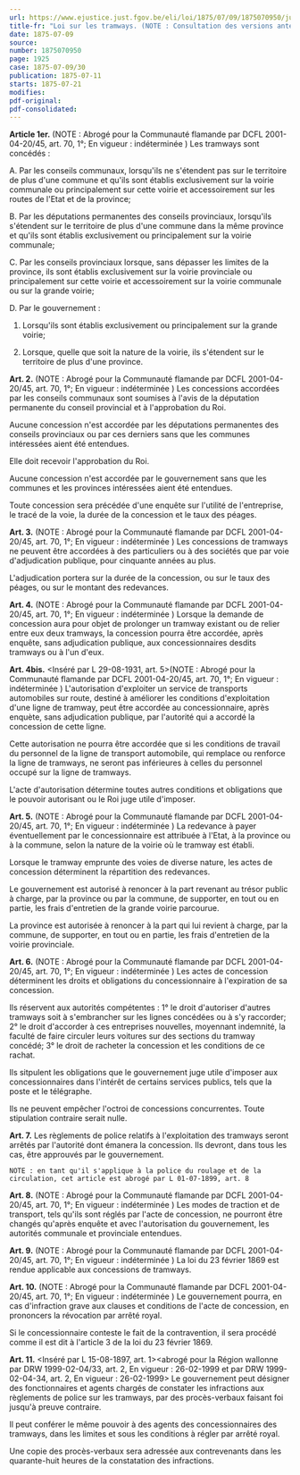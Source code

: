 ```yaml
---
url: https://www.ejustice.just.fgov.be/eli/loi/1875/07/09/1875070950/justel
title-fr: "Loi sur les tramways. (NOTE : Consultation des versions antérieures à partir du 11-07-1875 et mise à jour au 21-08-2001)"
date: 1875-07-09
source:
number: 1875070950
page: 1925
case: 1875-07-09/30
publication: 1875-07-11
starts: 1875-07-21
modifies:
pdf-original:
pdf-consolidated:
---
```


**Article 1er.** (NOTE : Abrogé pour la Communauté flamande par DCFL 2001-04-20/45, art. 70, 1°;  En vigueur :   indéterminée ) Les tramways sont concédés :

A. Par les conseils communaux, lorsqu'ils ne s'étendent pas sur le territoire de plus d'une commune et qu'ils sont établis exclusivement sur la voirie communale ou principalement sur cette voirie et accessoirement sur les routes de l'Etat et de la province;

B. Par les députations permanentes des conseils provinciaux, lorsqu'ils s'étendent sur le territoire de plus d'une commune dans la même province et qu'ils sont établis exclusivement ou principalement sur la voirie communale;

C. Par les conseils provinciaux lorsque, sans dépasser les limites de la province, ils sont établis exclusivement sur la voirie provinciale ou principalement sur cette voirie et accessoirement sur la voirie communale ou sur la grande voirie;

D. Par le gouvernement :

1. Lorsqu'ils sont établis exclusivement ou principalement sur la grande voirie;

2. Lorsque, quelle que soit la nature de la voirie, ils s'étendent sur le territoire de plus d'une province.

**Art. 2.** (NOTE : Abrogé pour la Communauté flamande par DCFL 2001-04-20/45, art. 70, 1°;  En vigueur :   indéterminée ) Les concessions accordées par les conseils communaux sont soumises à l'avis de la députation permanente du conseil provincial et à l'approbation du Roi.

Aucune concession n'est accordée par les députations permanentes des conseils provinciaux ou par ces derniers sans que les communes intéressées aient été entendues.

Elle doit recevoir l'approbation du Roi.

Aucune concession n'est accordée par le gouvernement sans que les communes et les provinces intéressées aient été entendues.

Toute concession sera précédée d'une enquête sur l'utilité de l'entreprise, le tracé de la voie, la durée de la concession et le taux des péages.

**Art. 3.** (NOTE : Abrogé pour la Communauté flamande par DCFL 2001-04-20/45, art. 70, 1°;  En vigueur :   indéterminée ) Les concessions de tramways ne peuvent être accordées à des particuliers ou à des sociétés que par voie d'adjudication publique, pour cinquante années au plus.

L'adjudication portera sur la durée de la concession, ou sur le taux des péages, ou sur le montant des redevances.

**Art. 4.** (NOTE : Abrogé pour la Communauté flamande par DCFL 2001-04-20/45, art. 70, 1°;  En vigueur :   indéterminée ) Lorsque la demande de concession aura pour objet de prolonger un tramway existant ou de relier entre eux deux tramways, la concession pourra être accordée, après enquête, sans adjudication publique, aux concessionnaires desdits tramways ou à l'un d'eux.

**Art. 4bis.** <Inséré par L 29-08-1931, art. 5>(NOTE : Abrogé pour la Communauté flamande par DCFL 2001-04-20/45, art. 70, 1°;  En vigueur :   indéterminée ) L'autorisation d'exploiter un service de transports automobiles sur route, destiné à améliorer les conditions d'exploitation d'une ligne de tramway, peut être accordée au concessionnaire, après enquète, sans adjudication publique, par l'autorité qui a accordé la concession de cette ligne.

Cette autorisation ne pourra être accordée que si les conditions de travail du personnel de la ligne de transport automobile, qui remplace ou renforce la ligne de tramways, ne seront pas inférieures à celles du personnel occupé sur la ligne de tramways.

L'acte d'autorisation détermine toutes autres conditions et obligations que le pouvoir autorisant ou le Roi juge utile d'imposer.

**Art. 5.** (NOTE : Abrogé pour la Communauté flamande par DCFL 2001-04-20/45, art. 70, 1°;  En vigueur :   indéterminée ) La redevance à payer éventuellement par le concessionnaire est attribuée à l'Etat, à la province ou à la commune, selon la nature de la voirie où le tramway est établi.

Lorsque le tramway emprunte des voies de diverse nature, les actes de concession déterminent la répartition des redevances.

Le gouvernement est autorisé à renoncer à la part revenant au trésor public à charge, par la province ou par la commune, de supporter, en tout ou en partie, les frais d'entretien de la grande voirie parcourue.

La province est autorisée à renoncer à la part qui lui revient à charge, par la commune, de supporter, en tout ou en partie, les frais d'entretien de la voirie provinciale.

**Art. 6.** (NOTE : Abrogé pour la Communauté flamande par DCFL 2001-04-20/45, art. 70, 1°;  En vigueur :   indéterminée ) Les actes de concession déterminent les droits et obligations du concessionnaire à l'expiration de sa concession.

Ils réservent aux autorités compétentes : 1° le droit d'autoriser d'autres tramways soit à s'embrancher sur les lignes concédées ou à s'y raccorder; 2° le droit d'accorder à ces entreprises nouvelles, moyennant indemnité, la faculté de faire circuler leurs voitures sur des sections du tramway concédé; 3° le droit de racheter la concession et les conditions de ce rachat.

Ils sitpulent les obligations que le gouvernement juge utile d'imposer aux concessionnaires dans l'intérêt de certains services publics, tels que la poste et le télégraphe.

Ils ne peuvent empêcher l'octroi de concessions concurrentes. Toute stipulation contraire serait nulle.

**Art. 7.** Les règlements de police relatifs à l'exploitation des tramways seront arrêtés par l'autorité dont émanera la concession. Ils devront, dans tous les cas, être approuvés par le gouvernement.

`NOTE : en tant qu'il s'applique à la police du roulage et de la circulation, cet article est abrogé par L 01-07-1899, art. 8`

**Art. 8.** (NOTE : Abrogé pour la Communauté flamande par DCFL 2001-04-20/45, art. 70, 1°;  En vigueur :   indéterminée ) Les modes de traction et de transport, tels qu'ils sont réglés par l'acte de concession, ne pourront être changés qu'après enquête et avec l'autorisation du gouvernement, les autorités communale et provinciale entendues.

**Art. 9.** (NOTE : Abrogé pour la Communauté flamande par DCFL 2001-04-20/45, art. 70, 1°;  En vigueur :   indéterminée ) La loi du 23 février 1869 est rendue applicable aux concessions de tramways.

**Art. 10.** (NOTE : Abrogé pour la Communauté flamande par DCFL 2001-04-20/45, art. 70, 1°;  En vigueur :   indéterminée ) Le gouvernement pourra, en cas d'infraction grave aux clauses et conditions de l'acte de concession, en prononcers la révocation par arrêté royal.

Si le concessionnaire conteste le fait de la contravention, il sera procédé comme il est dit à l'article 3 de la loi du 23 février 1869.

**Art. 11.** <Inséré par L 15-08-1897, art. 1><abrogé pour la Région wallonne par DRW 1999-02-04/33, art. 2,  En vigueur :  26-02-1999 et par DRW 1999-02-04-34, art. 2,  En vigueur :  26-02-1999> Le gouvernement peut désigner des fonctionnaires et agents chargés de constater les infractions aux règlements de police sur les tramways, par des procès-verbaux faisant foi jusqu'à preuve contraire.

Il peut conférer le même pouvoir à des agents des concessionnaires des tramways, dans les limites et sous les conditions à régler par arrêté royal.

Une copie des procès-verbaux sera adressée aux contrevenants dans les quarante-huit heures de la constatation des infractions.
